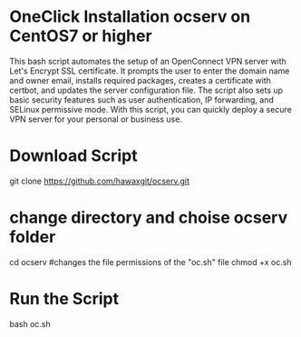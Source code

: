 # OneClick Installation ocserv on CentOS7 or higher 
This bash script automates the setup of an OpenConnect VPN server with Let's Encrypt SSL certificate.
It prompts the user to enter the domain name and owner email, installs required packages, creates a certificate with certbot, and updates the server configuration file. The script also sets up basic security features such as user authentication, IP forwarding, and SELinux permissive mode. With this script, you can quickly deploy a secure VPN server for your personal or business use.

# Download Script 
git clone https://github.com/hawaxgit/ocserv.git
# change directory and choise ocserv folder
cd ocserv 
#changes the file permissions of the "oc.sh" file
chmod +x oc.sh 
# Run the Script
bash oc.sh

